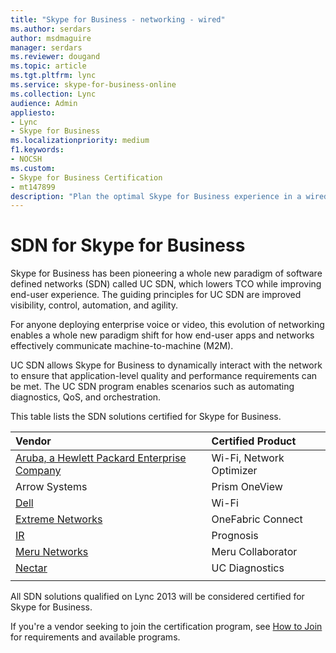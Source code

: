 ```yaml
---
title: "Skype for Business - networking - wired"
ms.author: serdars
author: msdmaguire
manager: serdars
ms.reviewer: dougand
ms.topic: article
ms.tgt.pltfrm: lync
ms.service: skype-for-business-online
ms.collection: Lync
audience: Admin
appliesto:
- Lync
- Skype for Business 
ms.localizationpriority: medium
f1.keywords:
- NOCSH
ms.custom:
- Skype for Business Certification
- mt147899
description: "Plan the optimal Skype for Business experience in a wired world."
---
```


# SDN for Skype for Business 
Skype for Business has been pioneering a whole new paradigm of software defined networks (SDN) called UC SDN, which lowers TCO while improving end-user experience. The guiding principles for UC SDN are improved visibility, control, automation, and agility.

For anyone deploying enterprise voice or video, this evolution of networking enables a whole new paradigm shift for how end-user apps and networks effectively communicate machine-to-machine (M2M).

UC SDN allows Skype for Business to dynamically interact with the network to ensure that application-level quality and performance requirements can be met. The UC SDN program enables scenarios such as automating diagnostics, QoS, and orchestration.

This table lists the SDN solutions certified for Skype for Business.


| Vendor  | Certified Product  |
|:---------|:---------|
| [Aruba, a Hewlett Packard Enterprise Company](https://www.arubanetworks.com/) |  Wi-Fi, Network Optimizer  |
|Arrow Systems | Prism OneView |
|[Dell](https://www.dell.com/us/business/p/w-series-airwave/pd) |Wi-Fi |
|[Extreme Networks](https://www.extremenetworks.com/) |  OneFabric Connect |
|[IR](http://ir.com/) |Prognosis|
|[Meru Networks](http://www.merunetworks.com/Products/Software/Meru-Center.html) |Meru Collaborator |
|[Nectar](http://nectarcorp.com/)  |   UC Diagnostics      |
|     |         |


All SDN solutions qualified on Lync 2013 will be considered certified for Skype for Business.

If you're a vendor seeking to join the certification program, see [How to Join](how-to-join.md) for requirements and available programs.
